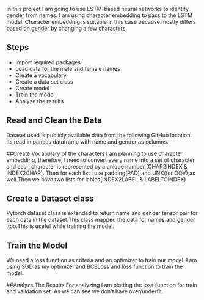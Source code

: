 In this project I am going to use LSTM-based neural networks to identify gender from names. I am using character embedding to pass to the LSTM model. Character embedding is suitable in this case because mostly differs based on gender by changing a few characters.

## Steps 
- Import required packages
- Load data for the male and female names
- Create a vocabulary
- Create a data set class 
- Create model 
- Train the model
- Analyze the results


## Read and Clean the Data
Dataset used is publicly available data from the following GitHub location. Its read in pandas dataframe with name and gender as columns. 

##Create Vocabulary of the characters 
I am planning to use character embedding, therefore, I need to convert every name into a set of character and each character is represented by a unique number.(CHAR2INDEX & INDEX2CHAR).
Then for each list i use padding(PAD) and UNK(for OOV),as well.Then we have two lists for lables(INDEX2LABEL & LABELTOINDEX) 


## Create a Dataset class
Pytorch dataset class is extended to return name and gender tensor pair for each data in the dataset.This class mapped the data for names and gender ,too.This is useful while training the model. 

## Train the Model
We need a loss function as criteria and an optimizer to train our model. I am using SGD as my optimizer and BCELoss and loss function to train the model. 

##Analyze The Results
For analyzing I am plotting the loss function for train and validation set. As we can see we don't have over/underfit.

